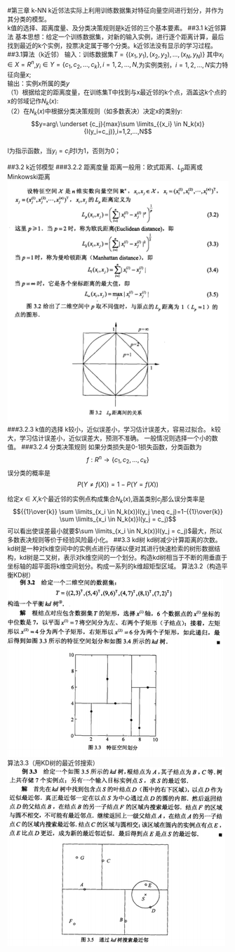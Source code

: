 #第三章 k-NN
k近邻法实际上利用训练数据集对特征向量空间进行划分，并作为其分类的模型。  
k值的选择、距离度量、及分类决策规则是k近邻的三个基本要素。
##3.1 k近邻算法
基本思想：给定一个训练数据集，对新的输入实例，进行逐个距离计算，最后找到最近的k个实例，投票决定属于哪个分类。k近邻法没有显示的学习过程。
##3.1算法（k近邻）
输入：训练数据集$T=\{(x_{1},y_{1}),(x_{2},y_{2}),...,(x_{N},y_{N})\}$
其中$x_{i}\in X=R^{n}$,$y_{i}\in Y=\{c_1,c_2,...,c_k\},i=1,2,...,N,$为实例类别，$i=1,2,...,N$实力特征向量$x$;  
输出：实例$x$所属的类$y$  
（1）根据给定的距离度量，在训练集T中找到与x最近邻的k个点，涵盖这k个点的x的邻域记作$N_k(x)$:  
（2）在$N_k(x)$中根据分类决策规则（如多数表决）决定x的类别y:  
$$y=arg\ \underset {c_j}{max}\sum \limits_{{x_i} \in N_k(x)}{I(y_i=c_j)},i=1,2,...,N$$  
I为指示函数，当$y_i=c_i$时I为1，否则为0；  

##3.2 k近邻模型
###3.2.2 距离度量
距离一般用：欧式距离、$L_p$距离或Minkowski距离
![knn距离度量的种类](./knn距离度量的种类-3章.png)
###3.2.3 k值的选择
k较小，近似误差小，学习估计误差大，容易过拟合。
k较大，学习估计误差小，近似误差大，预测不准确。
一般情况则选择一个小的数值。
###3.2.4 分类决策规则
如果分类损失是0-1损失函数，分类函数为
$$f:R^n \rightarrow \{c_1,c_2,...,c_k\}$$
误分类的概率是
$$P(Y\neq f(X))=1-P(Y = f(X)) $$

给定$x \in X$,k个最近邻的实例点构成集合$N_k(x)$,涵盖类别$c_j$那么误分类率是
$${{1}\over{k}} \sum \limits_{x_i \in N_k(x)}I(y_j \neq c_j)=1-{{1}\over{k}} \sum \limits_{x_i \in N_k(x)}I(y_j = c_j)$$
可以看出使误差最小就要$\sum \limits_{x_i \in N_k(x)}I(y_j = c_j)$最大，所以多数表决规则等价于经验风险最小化。
##3.3 kd树
kd树减少计算距离的次数。  
kd树是一种对k维空间中的实例点进行存储以便对其进行快速检索的树形数据结构，kd树是二叉树，表示对k维空间的一个划分。构造kd树相当于不断的用垂直于坐标轴的超平面将k维空间划分。构成一系列的k维超矩型区域。
算法3.2（构造平衡KD树）
![](./构造平衡kd树举例-3章.png)
算法3.3（用KD树的最近邻搜索）
![](./用kd树的最近邻搜索-3章.png)